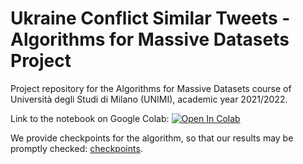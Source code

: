 # Ukraine Conflict Similar Tweets - Algorithms for Massive Datasets Project
Project repository for the Algorithms for Massive Datasets course of Università degli Studi di Milano (UNIMI), academic year 2021/2022.

Link to the notebook on Google Colab: <a href="https://colab.research.google.com/github/gabrielecerizza/amd_project/blob/master/similar_tweets.ipynb" target="_parent"><img src="https://colab.research.google.com/assets/colab-badge.svg" alt="Open In Colab"/></a>

We provide checkpoints for the algorithm, so that our results may be promptly checked: [checkpoints](https://drive.google.com/file/d/1u26JkP-v89C8OJQ1jKP2nKVTM15AQe_S/view?usp=sharing).
